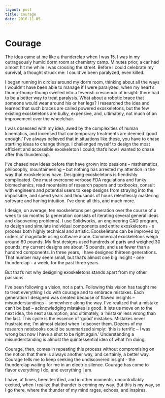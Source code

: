 ```yaml
---
layout: post
title: Courage
date: 2016-11-05
---
```

# Courage

The idea came at me like a thunderclap when I was 15. I was in my outrageously humid dorm room at chemistry camp. Minutes prior, a car had almost hit me while I was crossing the street. Before I could celebrate my survival, a thought struck me: I could’ve been paralyzed, even killed.

I began running in circles around my dorm room, thinking about all the ways I wouldn’t have been able to manage if I were paralyzed, when my heart’s thump-thump-thump swelled into a feverish crescendo of insight: there had to be a better way to treat paralysis. What about a robotic brace that someone would wear around his or her legs? I researched the idea and learned that such braces are called powered exoskeletons, but the few existing exoskeletons are bulky, expensive, and, ultimately, not much of an improvement over the wheelchair.

I was obsessed with my idea, awed by the complexities of human kinematics, and incensed that contemporary treatments are deemed ‘good enough.’ I’ve always believed that in situations like these, you have to chase startling ideas to change things. I challenged myself to design the most efficient and accessible exoskeleton I could; that’s how I wanted to chase after this thunderclap.

I’ve chased new ideas before that have grown into passions – mathematics, philosophy, mountaineering – but nothing has arrested my attention in the way that exoskeletons have. Designing exoskeletons is fiendishly complicated. One must overcome verbose FDA regulations and funky biomechanics, read mountains of research papers and textbooks, consult with engineers and potential users to keep designs from straying into the impossible, and spend years and thousands of hours relentlessly mastering software and honing intuition. I’ve done all this, and much more. 

I design, on average, ten exoskeletons per generation over the course of a week to six months (a generation consists of iterating several general ideas and discovering problems). I use Solidworks, an engineering CAD program, to design and simulate individual components and entire exoskeletons - a process both highly technical and artistic. Exoskeletons can be improved by orders of magnitude using software alone. Commercial exoskeletons weigh around 60 pounds. My first designs used hundreds of parts and weighed 30 pounds; my current designs are about 15 pounds, and use fewer than a hundred components. In three years, I have designed thirteen generations. That number may seem small, but that’s almost one big insight - one thunderclap - a week, for the past three years. 

But that’s not why designing exoskeletons stands apart from my other passions. 

I’ve been following a vision, not a path. Following this vision has taught me to treat everything I do with courage and to embrace mistakes. Each generation I designed was created because of flawed insights – misunderstandings – somewhere along the way. I’ve realized that a mistake can’t be bad – acknowledging mistakes is good. It lets us move on to the next idea, the next assumption, and ultimately, a ‘mistake’ less wrong than the last. This cycle is the essence of ‘good’ mistakes. Mistakes never frustrate me; I’m almost elated when I discover them. Dozens of my research notebooks could be summarized simply: ‘this is terrific – I was wrong but now I have a shot to be right again.’ Understanding a misunderstanding is almost the quintessential idea of what I'm doing. 

Courage, then, comes in repeating this process without compromising on the notion that there is always another way, and certainly, a better way. Courage tells me to keep seeking the undiscovered insight - the thunderclap waiting for me in an electric silence. Courage has come to flavor everything I do, and everything I am. 

I have, at times, been terrified, and in other moments, uncontrollably excited, when I realize that thunder is coming my way. But this is my way, so I go there, where the thunder of my mind rages, echoes, and inspires.
